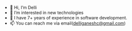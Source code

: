 - 👋 Hi, I’m Delli
- 👀 I’m interested in new technologies
- 🌱 I have 7+ years of experience in software development.
- 📫 You can reach me via email(delliganeshc@gmail.com)

<!---
dgc-techie/dgc-techie is a ✨ special ✨ repository because its `README.md` (this file) appears on your GitHub profile.
You can click the Preview link to take a look at your changes.
--->
